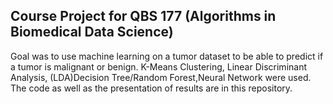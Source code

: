 ## Course Project for QBS 177 (Algorithms in Biomedical Data Science)
Goal was to use machine learning on a tumor dataset to be able to predict if a tumor is malignant or benign. K-Means Clustering, Linear Discriminant Analysis, (LDA)Decision Tree/Random Forest,Neural Network were used. The code as well as the presentation of results are in this repository.

